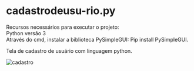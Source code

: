 # cadastrodeusu-rio.py
Recursos necessários para executar o projeto: <br/>
Python versão 3 <br/>
Através do cmd, instalar a biblioteca PySimpleGUI: Pip install PySimpleGUI. <br/>

Tela de cadastro de usuário com linguagem python. <br/>

![cadastro](https://user-images.githubusercontent.com/96899849/167715869-576a1c31-a755-4e8f-8bc2-d59f1b6c3d93.png)
